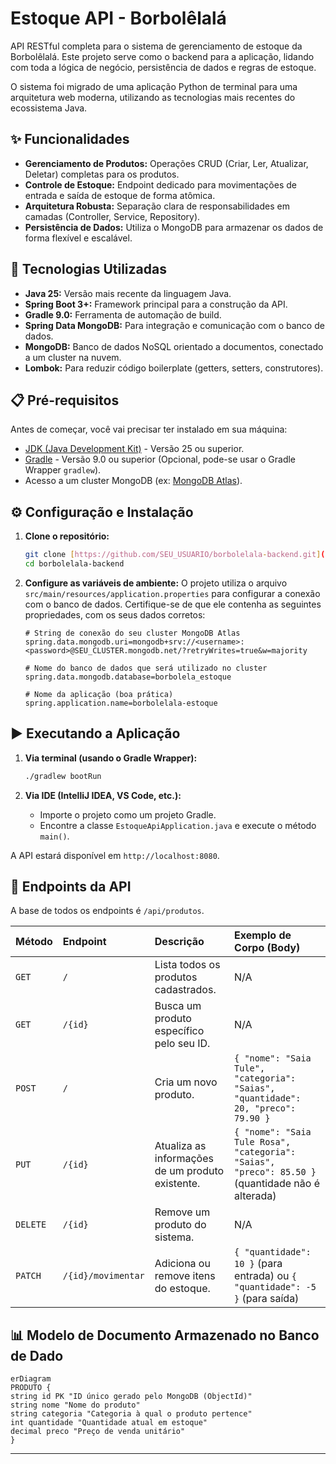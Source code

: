 # Estoque API - Borbolêlalá

API RESTful completa para o sistema de gerenciamento de estoque da Borbolêlalá. Este projeto serve como o backend para a aplicação, lidando com toda a lógica de negócio, persistência de dados e regras de estoque.

O sistema foi migrado de uma aplicação Python de terminal para uma arquitetura web moderna, utilizando as tecnologias mais recentes do ecossistema Java.

## ✨ Funcionalidades

* **Gerenciamento de Produtos:** Operações CRUD (Criar, Ler, Atualizar, Deletar) completas para os produtos.
* **Controle de Estoque:** Endpoint dedicado para movimentações de entrada e saída de estoque de forma atômica.
* **Arquitetura Robusta:** Separação clara de responsabilidades em camadas (Controller, Service, Repository).
* **Persistência de Dados:** Utiliza o MongoDB para armazenar os dados de forma flexível e escalável.

## 🚀 Tecnologias Utilizadas

* **Java 25:** Versão mais recente da linguagem Java.
* **Spring Boot 3+:** Framework principal para a construção da API.
* **Gradle 9.0:** Ferramenta de automação de build.
* **Spring Data MongoDB:** Para integração e comunicação com o banco de dados.
* **MongoDB:** Banco de dados NoSQL orientado a documentos, conectado a um cluster na nuvem.
* **Lombok:** Para reduzir código boilerplate (getters, setters, construtores).

## 📋 Pré-requisitos

Antes de começar, você vai precisar ter instalado em sua máquina:
* [JDK (Java Development Kit)](https://www.oracle.com/java/technologies/downloads/) - Versão 25 ou superior.
* [Gradle](https://gradle.org/install/) - Versão 9.0 ou superior (Opcional, pode-se usar o Gradle Wrapper `gradlew`).
* Acesso a um cluster MongoDB (ex: [MongoDB Atlas](https://www.mongodb.com/cloud/atlas)).

## ⚙️ Configuração e Instalação

1.  **Clone o repositório:**
    ```bash
    git clone [https://github.com/SEU_USUARIO/borbolelala-backend.git](https://github.com/SEU_USUARIO/borbolelala-backend.git)
    cd borbolelala-backend
    ```

2.  **Configure as variáveis de ambiente:**
    O projeto utiliza o arquivo `src/main/resources/application.properties` para configurar a conexão com o banco de dados. Certifique-se de que ele contenha as seguintes propriedades, com os seus dados corretos:

    ```properties
    # String de conexão do seu cluster MongoDB Atlas
    spring.data.mongodb.uri=mongodb+srv://<username>:<password>@SEU_CLUSTER.mongodb.net/?retryWrites=true&w=majority

    # Nome do banco de dados que será utilizado no cluster
    spring.data.mongodb.database=borbolela_estoque

    # Nome da aplicação (boa prática)
    spring.application.name=borbolelala-estoque
    ```

## ▶️ Executando a Aplicação

1.  **Via terminal (usando o Gradle Wrapper):**
    ```bash
    ./gradlew bootRun
    ```

2.  **Via IDE (IntelliJ IDEA, VS Code, etc.):**
    * Importe o projeto como um projeto Gradle.
    * Encontre a classe `EstoqueApiApplication.java` e execute o método `main()`.

A API estará disponível em `http://localhost:8080`.

## 📖 Endpoints da API

A base de todos os endpoints é `/api/produtos`.

| Método | Endpoint                    | Descrição                                         | Exemplo de Corpo (Body)                                                                            |
| :----- | :-------------------------- | :------------------------------------------------ | :------------------------------------------------------------------------------------------------- |
| `GET`    | `/`                         | Lista todos os produtos cadastrados.              | N/A                                                                                                |
| `GET`    | `/{id}`                     | Busca um produto específico pelo seu ID.          | N/A                                                                                                |
| `POST`   | `/`                         | Cria um novo produto.                             | `{ "nome": "Saia Tule", "categoria": "Saias", "quantidade": 20, "preco": 79.90 }`                  |
| `PUT`    | `/{id}`                     | Atualiza as informações de um produto existente.  | `{ "nome": "Saia Tule Rosa", "categoria": "Saias", "preco": 85.50 }` (quantidade não é alterada) |
| `DELETE` | `/{id}`                     | Remove um produto do sistema.                     | N/A                                                                                                |
| `PATCH`  | `/{id}/movimentar`          | Adiciona ou remove itens do estoque.              | `{ "quantidade": 10 }` (para entrada) ou `{ "quantidade": -5 }` (para saída)                      |

## 📊 Modelo de Documento Armazenado no Banco de Dado
```mermaid
erDiagram
PRODUTO {
string id PK "ID único gerado pelo MongoDB (ObjectId)"
string nome "Nome do produto"
string categoria "Categoria à qual o produto pertence"
int quantidade "Quantidade atual em estoque"
decimal preco "Preço de venda unitário"
}
```
---
